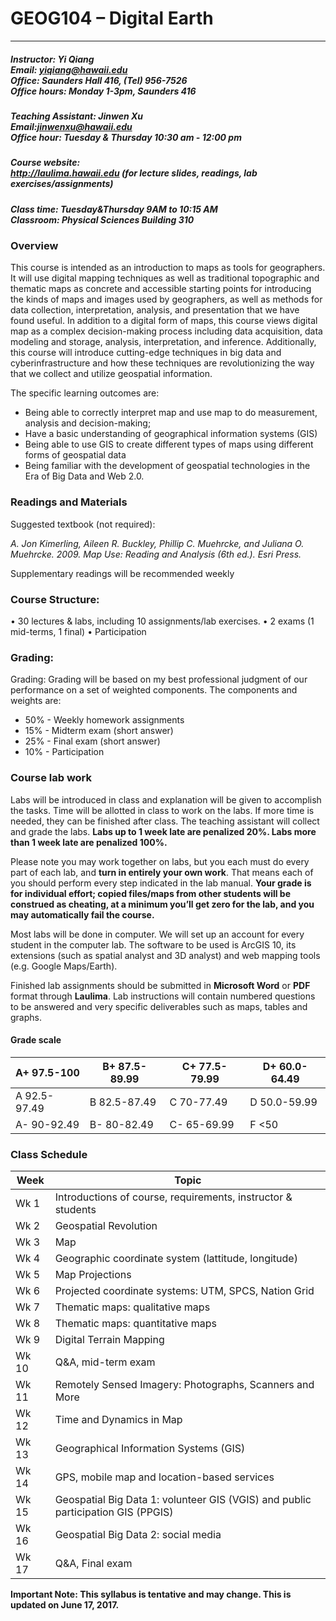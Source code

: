 # GEOG104 – Digital Earth
---
##### Instructor: Yi Qiang <br/>Email: yiqiang@hawaii.edu <br/>Office: Saunders Hall 416, (Tel) 956-7526 <br/>Office hours:  Monday 1-3pm, Saunders 416

##### Teaching Assistant: Jinwen Xu <br/>Email:jinwenxu@hawaii.edu <br/>Office hour: Tuesday & Thursday 10:30 am - 12:00 pm

##### Course website:<br/> http://laulima.hawaii.edu (for lecture slides, readings, lab exercises/assignments)
##### Class time: Tuesday&Thursday 9AM to 10:15 AM <br/>Classroom: Physical Sciences Building 310 

### Overview
This course is intended as an introduction to maps as tools for geographers. It will use digital mapping techniques as well as traditional topographic and thematic maps as concrete and accessible starting points for introducing the kinds of maps and images used by geographers, as well as methods for data collection, interpretation, analysis, and presentation that we have found useful. In addition to a digital form of maps, this course views digital map as a complex decision-making process including data acquisition, data modeling and storage, analysis, interpretation, and inference. Additionally, this course will introduce cutting-edge techniques in big data and cyberinfrastructure and how these techniques are revolutionizing the way that we collect and utilize geospatial information.

The specific learning outcomes are:
* 	Being able to correctly interpret map and use map to do measurement, analysis and decision-making;
* 	Have a basic understanding of geographical information systems (GIS)
* 	Being able to use GIS to create different types of maps using different forms of geospatial data
* 	Being familiar with the development of geospatial technologies in the Era of Big Data and Web 2.0.

### Readings and Materials
Suggested textbook (not required):

*A. Jon Kimerling, Aileen R. Buckley, Phillip C. Muehrcke, and Juliana O. Muehrcke. 2009. Map Use: Reading and Analysis (6th ed.). Esri Press.*

Supplementary readings will be recommended weekly

 
### Course Structure: 
•	30 lectures & labs, including 10 assignments/lab exercises.
•	2 exams (1 mid-terms, 1 final)
•	Participation

### Grading:
Grading: Grading will be based on my best professional judgment of our performance on a set of weighted components. The components and weights are:
- 50% - Weekly homework assignments
- 15% - Midterm exam (short answer)
- 25% - Final exam (short answer)
- 10% - Participation


### Course lab work
Labs will be introduced in class and explanation will be given to accomplish the tasks.  Time will be allotted in class to work on the labs.  If more time is needed, they can be finished after class.  The teaching assistant will collect and grade the labs. **Labs up to 1 week late are penalized 20%. Labs more than 1 week late are penalized 100%.**

Please note you may work together on labs, but you each must do every part of each lab, and **turn in entirely your own work**.  That means each of you should perform every step indicated in the lab manual. **Your grade is for individual effort; copied files/maps from other students will be construed as cheating, at a minimum you’ll get zero for the lab, and you may automatically fail the course.**

Most labs will be done in computer. We will set up an account for every student in the computer lab. The software to be used is ArcGIS 10, its extensions (such as spatial analyst and 3D analyst) and web mapping tools (e.g. Google Maps/Earth).

Finished lab assignments should be submitted in **Microsoft Word** or **PDF** format through **Laulima**. Lab instructions will contain numbered questions to be answered and very specific deliverables such as maps, tables and graphs.

#### Grade scale

|A+ 97.5-100	|B+ 87.5-89.99	|C+ 77.5-79.99	|D+ 60.0-64.49|
|---------------|-------|--------|--------|
|A   92.5-97.49	|B   82.5-87.49	|C   70-77.49	|D   50.0-59.99|
|A-  90-92.49	|B-  80-82.49	|C-  65-69.99	|F   <50|

### Class Schedule
|Week |   Topic|
|---|---|
|Wk 1|Introductions of course, requirements, instructor & students|
|Wk 2| Geospatial Revolution|
|Wk 3| Map|
|Wk 4| Geographic coordinate system (lattitude, longitude)|
|Wk 5| Map Projections|
|Wk 6| Projected coordinate systems: UTM, SPCS, Nation Grid|
|Wk 7| Thematic maps: qualitative maps|
|Wk 8| Thematic maps: quantitative maps|
|Wk 9| Digital Terrain Mapping|
|Wk 10| Q&A, mid-term exam|
|Wk 11| Remotely Sensed Imagery: Photographs, Scanners and More|
|Wk 12| Time and Dynamics in Map|
|Wk 13| Geographical Information Systems (GIS)|
|Wk 14| GPS, mobile map and location-based services|
|Wk 15| Geospatial Big Data 1: volunteer GIS (VGIS) and public participation GIS (PPGIS)|
|Wk 16| Geospatial Big Data 2: social media|
|Wk 17| Q&A, Final exam|

**Important Note: This syllabus is tentative and may change. This is updated on June 17, 2017.**
